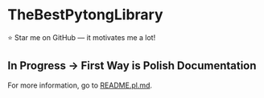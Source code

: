 # TheBestPytongLibrary
⭐ Star me on GitHub — it motivates me a lot!

## In Progress -> First Way is Polish Documentation
For more information, go to [README.pl.md](README.pl.md).
